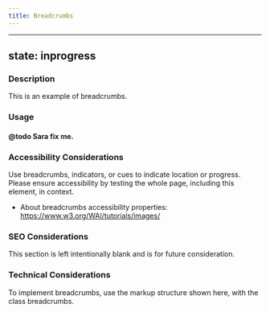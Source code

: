 ```yaml
---
title: Breadcrumbs
---
```


---
state: inprogress
---

### Description
This is an example of breadcrumbs.

### Usage
#### @todo Sara fix me.

### Accessibility Considerations
Use breadcrumbs, indicators, or cues to indicate location or progress. Please ensure accessibility by testing the whole page, including this element, in context.

* About breadcrumbs accessibility properties: https://www.w3.org/WAI/tutorials/images/

### SEO Considerations
This section is left intentionally blank and is for future consideration.

### Technical Considerations
To implement breadcrumbs, use the markup structure shown here, with the class breadcrumbs.
